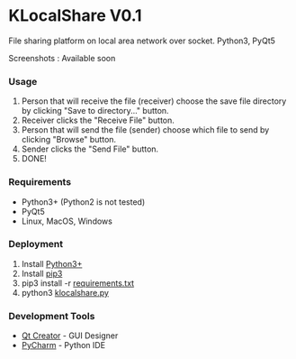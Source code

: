 # KLocalShare V0.1
File sharing platform on local area network over socket. Python3, PyQt5

Screenshots :
Available soon

<!--```
![Save new member](https://github.com/furkantokac/KLocalShare/blob/master/docs/ss/KLocalShareV0.5_1.png)
```-->

### Usage
1) Person that will receive the file (receiver) choose the save file directory by clicking "Save to directory..." button.
2) Receiver clicks the "Receive File" button.
3) Person that will send the file (sender) choose which file to send by clicking "Browse" button.
4) Sender clicks the "Send File" button.
5) DONE!

### Requirements
* Python3+ (Python2 is not tested)
* PyQt5
* Linux, MacOS, Windows

### Deployment
1) Install [Python3+](https://www.python.org/downloads/)
2) Install [pip3](https://stackoverflow.com/questions/6587507/how-to-install-pip-with-python-3)
3) pip3 install -r [requirements.txt](https://github.com/furkantokac/KLocalShare/blob/master/requirements.txt)
4) python3 [klocalshare.py](https://github.com/furkantokac/KLocalShare/blob/master/src/klocalshare.py)

### Development Tools
* [Qt Creator](https://www.qt.io/download-open-source) - GUI Designer
* [PyCharm](https://www.jetbrains.com/pycharm/) - Python IDE